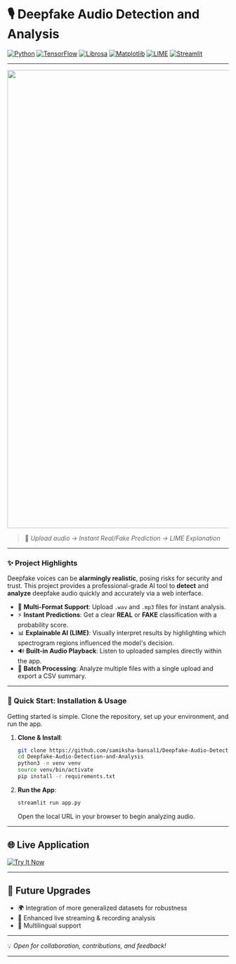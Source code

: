 # 🎙 Deepfake Audio Detection and Analysis

[![Python](https://img.shields.io/badge/Python-3776AB?logo=python\&logoColor=white)](https://www.python.org/)
[![TensorFlow](https://img.shields.io/badge/TensorFlow-FF6F00?logo=tensorflow\&logoColor=white)](https://www.tensorflow.org/)
[![Librosa](https://img.shields.io/badge/Librosa-FF0000?logo=music\&logoColor=white)]()
[![Matplotlib](https://img.shields.io/badge/Matplotlib-11557c?logo=plotly\&logoColor=white)](https://matplotlib.org/)
[![LIME](https://img.shields.io/badge/LIME-00B140?logo=leaflet\&logoColor=white)](https://github.com/marcotcr/lime)
[![Streamlit](https://img.shields.io/badge/Streamlit-FF4B4B?logo=streamlit\&logoColor=white)](https://streamlit.io/)

----

<p align="center">
<img width="1913" height="1041" alt="image" src="https://github.com/user-attachments/assets/cdd229f7-5e31-4e2c-aaf6-6ef6f88a18a6" />

</p>

> 🎯 *Upload audio → Instant Real/Fake Prediction → LIME Explanation*

---


### **✨ Project Highlights**

Deepfake voices can be **alarmingly realistic**, posing risks for security and trust. This project provides a professional-grade AI tool to **detect** and **analyze** deepfake audio quickly and accurately via a web interface.

  * 📂 **Multi-Format Support**: Upload `.wav` and `.mp3` files for instant analysis.
  * ⚡ **Instant Predictions**: Get a clear **REAL** or **FAKE** classification with a probability score.
  * 📊 **Explainable AI (LIME)**: Visually interpret results by highlighting which spectrogram regions influenced the model's decision.
  * 🔊 **Built-in Audio Playback**: Listen to uploaded samples directly within the app.
  * 📁 **Batch Processing**: Analyze multiple files with a single upload and export a CSV summary.

---

### **🚀 Quick Start: Installation & Usage**

Getting started is simple. Clone the repository, set up your environment, and run the app.

1.  **Clone & Install**:

    ```bash
    git clone https://github.com/samiksha-bansal1/Deepfake-Audio-Detection-and-Analysis.git
    cd Deepfake-Audio-Detection-and-Analysis
    python3 -m venv venv
    source venv/bin/activate
    pip install -r requirements.txt
    ```

2.  **Run the App**:

    ```bash
    streamlit run app.py
    ```

    Open the local URL in your browser to begin analyzing audio.

----

## 🌐 Live Application

[![Try It Now](https://img.shields.io/badge/Try%20It%20Now-Live%20App-blue?style=for-the-badge)](https://deepfake-audio-detection-and-analysis.streamlit.app/)

---


## 🔮 Future Upgrades

* 🌍 Integration of more generalized datasets for robustness
* 🎤 Enhanced live streaming & recording analysis
* 🧠 Multilingual support
---

💡 *Open for collaboration, contributions, and feedback!*

----

